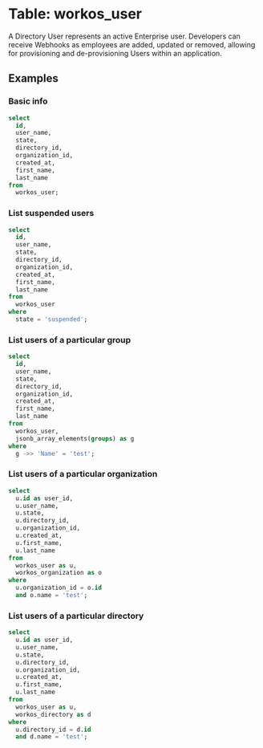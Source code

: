 # Table: workos_user

A Directory User represents an active Enterprise user. Developers can receive Webhooks as employees are added, updated or removed, allowing for provisioning and de-provisioning Users within an application.

## Examples

### Basic info

```sql
select
  id,
  user_name,
  state,
  directory_id,
  organization_id,
  created_at,
  first_name,
  last_name
from
  workos_user;
```

### List suspended users

```sql
select
  id,
  user_name,
  state,
  directory_id,
  organization_id,
  created_at,
  first_name,
  last_name
from
  workos_user
where
  state = 'suspended';
```

### List users of a particular group

```sql
select
  id,
  user_name,
  state,
  directory_id,
  organization_id,
  created_at,
  first_name,
  last_name
from
  workos_user,
  jsonb_array_elements(groups) as g
where
  g ->> 'Name' = 'test';
```

### List users of a particular organization

```sql
select
  u.id as user_id,
  u.user_name,
  u.state,
  u.directory_id,
  u.organization_id,
  u.created_at,
  u.first_name,
  u.last_name
from
  workos_user as u,
  workos_organization as o
where
  u.organization_id = o.id
  and o.name = 'test';
```

### List users of a particular directory

```sql
select
  u.id as user_id,
  u.user_name,
  u.state,
  u.directory_id,
  u.organization_id,
  u.created_at,
  u.first_name,
  u.last_name
from
  workos_user as u,
  workos_directory as d
where
  u.directory_id = d.id
  and d.name = 'test';
```

